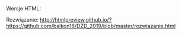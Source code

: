 Wersje HTML: 

Rozwiązanie: http://htmlpreview.github.io/?https://github.com/balkon16/DZD_2019/blob/master/rozwiazanie.html
